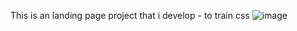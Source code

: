 This is an landing page project that i develop - to train css   ![image](https://github.com/user-attachments/assets/50ff4a76-49b8-4515-897b-257be4feba53)

